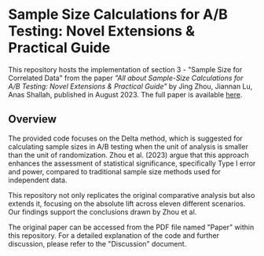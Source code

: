 # Sample Size Calculations for A/B Testing: Novel Extensions & Practical Guide

This repository hosts the implementation of section 3 - "Sample Size for Correlated Data" from the paper _"All about Sample-Size Calculations for A/B Testing: Novel Extensions & Practical Guide"_ by Jing Zhou, Jiannan Lu, Anas Shallah, published in August 2023. The full paper is available [here](https://arxiv.org/abs/2305.16459).

## Overview

The provided code focuses on the Delta method, which is suggested for calculating sample sizes in A/B testing when the unit of analysis is smaller than the unit of randomization. Zhou et al. (2023) argue that this approach enhances the assessment of statistical significance, specifically Type I error and power, compared to traditional sample size methods used for independent data.

This repository not only replicates the original comparative analysis but also extends it, focusing on the absolute lift across eleven different scenarios. Our findings support the conclusions drawn by Zhou et al.

The original paper can be accessed from the PDF file named "Paper" within this repository. For a detailed explanation of the code and further discussion, please refer to the "Discussion" document.

